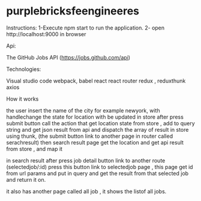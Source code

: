 # purplebricksfeengineeres

Instructions:
1-Execute npm start to run the application.
2- open http://localhost:9000 in browser



Api: 

The GitHub Jobs API (https://jobs.github.com/api)

Technologies:

Visual studio code
webpack, babel
react 
react router
redux , reduxthunk
axios


How it works

the user insert the name of the city for example newyork, with handlechange the state for location with be updated in store 
after press submit button call the action that get location state from store , add to query string and get json result from api and dispatch the array of result in store using thunk, (the submit button link to another page in router called serachresult)
 then search result page get the location and get api result from store , and map it
 
 in search result after press job detail button link to another route (selectedjob/:id)
 press this button link to selectedjob page , this page get id from url params and put in query and get the result from that selected job 
 and return it on.
 
 it also has another page called all job , it shows the listof all jobs. 
